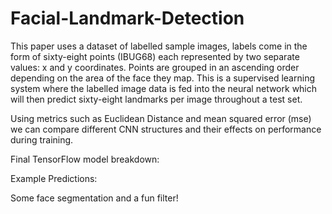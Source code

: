 # Facial-Landmark-Detection

This paper uses a dataset of labelled sample images, labels come in the form of sixty-eight points (IBUG68) each represented by two separate values: x and y coordinates. Points are grouped in an ascending order depending on the area of the face they map. This is a supervised learning system where the labelled image data is fed into the neural network which will then predict sixty-eight landmarks per image throughout a test set. 


Using metrics such as Euclidean Distance and mean squared error (mse) we can compare different CNN structures and their effects on performance during training.

Final TensorFlow model breakdown:


Example Predictions:


Some face segmentation and a fun filter!
